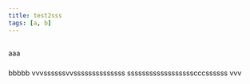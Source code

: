 ```yaml
---
title: test2sss
tags: [a, b]
---
```


##

aaa

###

bbbbb
vvvssssssvvssssssssssssss
sssssssssssssssssscccssssss
vvv

###

##
